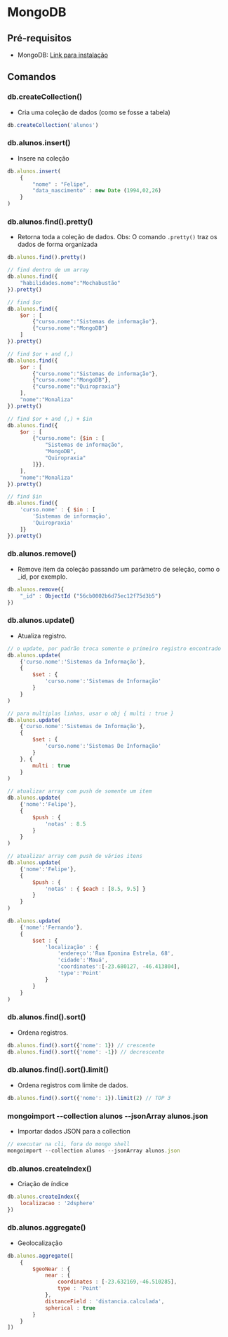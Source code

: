 # MongoDB

## Pré-requisitos

- MongoDB: [Link para instalação](https://www.monogodb.org)

## Comandos

### db.createCollection()
- Cria uma coleção de dados (como se fosse a tabela)
```js
db.createCollection('alunos')
```

### db.alunos.insert()
- Insere na coleção
```js
db.alunos.insert(
    {
        "nome" : "Felipe", 
        "data_nascimento" : new Date (1994,02,26)
    }
)
```

### db.alunos.find().pretty()
- Retorna toda a coleção de dados.
Obs: O comando `.pretty()` traz os dados de forma organizada
```js
db.alunos.find().pretty()
```
```js
// find dentro de um array
db.alunos.find({
    "habilidades.nome":"Mochabustão"
}).pretty()
```
```js
// find $or
db.alunos.find({
    $or : [
        {"curso.nome":"Sistemas de informação"},
        {"curso.nome":"MongoDB"}
    ]
}).pretty()
```
```js
// find $or + and (,)
db.alunos.find({
    $or : [
        {"curso.nome":"Sistemas de informação"},
        {"curso.nome":"MongoDB"},
        {"curso.nome":"Quiropraxia"}
    ],
    "nome":"Monaliza"
}).pretty()
```
```js
// find $or + and (,) + $in
db.alunos.find({
    $or : [
        {"curso.nome": {$in : [
            "Sistemas de informação", 
            "MongoDB", 
            "Quiropraxia"
        ]}},
    ],
    "nome":"Monaliza"
}).pretty()
```
```js
// find $in
db.alunos.find({
    'curso.nome' : { $in : [
        'Sistemas de informação', 
        'Quiropraxia'
    ]}
}).pretty()
```

### db.alunos.remove()
- Remove item da coleção passando um parâmetro de seleção, como o _id, por exemplo.
```js
db.alunos.remove({
    "_id" : ObjectId ("56cb0002b6d75ec12f75d3b5")
})
```

### db.alunos.update()
- Atualiza registro. 
```js
// o update, por padrão troca somente o primeiro registro encontrado
db.alunos.update(
    {'curso.nome':'Sistemas da Informação'},
    {
        $set : {
            'curso.nome':'Sistemas de Informação'
        }
    }
)
```
```js
// para multiplas linhas, usar o obj { multi : true }
db.alunos.update(
    {'curso.nome':'Sistemas de Informação'},
    {
        $set : {
            'curso.nome':'Sistemas De Informação'
        }
    }, {
        multi : true
    }
)
```
```js
// atualizar array com push de somente um item
db.alunos.update(
    {'nome':'Felipe'},
    {
        $push : {
            'notas' : 8.5
        }
    }
)
```
```js
// atualizar array com push de vários itens
db.alunos.update(
    {'nome':'Felipe'},
    {
        $push : {
            'notas' : { $each : [8.5, 9.5] }
        }
    }
)
```
```js
db.alunos.update(
    {'nome':'Fernando'},
    { 
        $set : {
            'localização' : {
                'endereço':'Rua Eponina Estrela, 68',
                'cidade':'Mauá',
                'coordinates':[-23.680127, -46.413804],
                'type':'Point'
            }
        }
    }
)
```

### db.alunos.find().sort()
- Ordena registros. 
```js
db.alunos.find().sort({'nome': 1}) // crescente
db.alunos.find().sort({'nome': -1}) // decrescente
```

### db.alunos.find().sort().limit()
- Ordena registros com limite de dados.
```js
db.alunos.find().sort({'nome': 1}).limit(2) // TOP 3
```

### mongoimport --collection alunos --jsonArray alunos.json
- Importar dados JSON para a collection
```js
// executar na cli, fora do mongo shell
mongoimport --collection alunos --jsonArray alunos.json
```

### db.alunos.createIndex()
- Criação de índice
```js
db.alunos.createIndex({
    localizacao : '2dsphere'
})
```

### db.alunos.aggregate()
- Geolocalização
```js
db.alunos.aggregate([
    {
        $geoNear : {
            near : {
                coordinates : [-23.632169,-46.510285],
                type : 'Point'
            },
            distanceField : 'distancia.calculada',
            spherical : true
        }
    }
])
```























### 
```js

```


